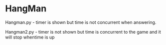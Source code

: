# HangMan

Hangman.py - timer is shown but time is not concurrent when answering.

Hangman2.py - timer is not shown but time is concurrent to the game and it will stop whentime is up